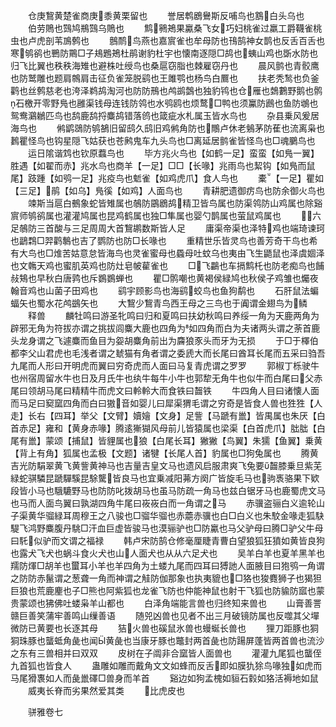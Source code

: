<!-- { "loadSidebar": true } -->
　　仓庚鵹黄楚雀商庚黍黄栗留也
　　誉居鹎鶋鸒斯反哺鸟也鶷白头乌也
　　伯劳鵙也鷑鸠鵧鷑乌鵙也
　　鹪鸋鴂果驘桑飞女巧妇桃雀过羸工爵韈雀桃虫也卢虎剖苇鳭鹩也
　　鷾鸸鸟燕也嘉賔雀也牟母防也鳱鹄神女鹊也反舌百舌也寒鸲鹆也鷤防鷶□子鳺鶗鴂杜鹃谢豹杜宇也懐南逐隠□鸪也蛦山鸡也斲水防也归飞比翼也秩秩海雉也避株吐绶鸟也桑扈窃脂也棘雇窃丹也
　　晨风鹯也青骹鹰也防鹫雕也题肩鶙肩击征负雀笼脱鹞也王雎鹗也杨鸟白鷢也
　　扶老秃鹙也负釜鹳也丝鹩慈老也洿泽鹈鸪淘河也防防鳽也鸬鹚鷧也独豹鸨也仓雁也鵱鷜野鹅也鹘石檄开零野鳬也雝渠钱母连钱防鸰也水鸮鸥也烦鹜□鸭也须鸁防鷉也鱼防鴢也鸳鸯鸂鶒匹鸟也鸹鹿鸹捋麋鸪错落鸧也箴疵水札属玉皆水鸟也
　　杂县乗风爰居海鸟也
　　鸺鹠鵋防鸲鵅旧留鸱久鸱旧鸡鸺角防也鷼卢休老鵵茅防萑也流离枭也鶈瞿怪鸟也钩星隠飞姑获也苍鹒鬼车九头鸟也□离延居鹯雀皆怪鸟也□魂鵩鸟也
　　运日隂谐鸩也钦原蠚鸟也
　　毕方兆火鸟也【如鹤一足】蛮蛮【如鳬一翼】胜遇【如翟而赤】兆水鸟也商羊【一足】□□【长喙】兆雨鸟也絜钩【如鳬而鼠尾】跂踵【如鸮一足】兆疫鸟也鬿雀【如鸡虎爪】食人鸟也
　　橐【一足】瞿如【三足】鹃【如乌】鳬徯【如鸡】人面鸟也
　　青耕肥遗御疠鸟也防余御火鸟也
　　竦斯当扈白鵺象蛇皆雉属也鵸防鶌鶋鸪精卫皆鸟属也防渠鸰防山鸡属也除谿賔师鸲鹆属也灌灌鸠属也昆鸡鹤属也独□隼属也婴勺鹊属也萤鼠鸡属也
　　六足鵸防三首酸与三足周周大首鵹鹕数斯皆人足
　　庸渠帝渠也泽特鸡也端琦谏珂也鶝鶔□羿鹳鷒也吉了鹦防也防□长喙也
　　重精世乐皆灵鸟也善芳奇干鸟也希有大鸟也□焳苦姑意怠皆海鸟也灵雀蜜母也蟁母吐蚊乌也夷由飞生鼯鼠也泽虞婟泽也文鶾天鸡也蜜肌英鸡也防灶皂帔雚雀也
　　□飞鸓也车搹鹪杔也防老痴鸟也餔敊鴩也早秋白唐鹑也斥鷃鷃蝉也
　　瞿□鹘嘲也黄褐侯緑鸠也秋侯子鸡雏也爥夜翰音鸡也山菌子田鸡也
　　鹞宇顾影鸟也海鹞蛟鸟也鱼狗鹬也
　　石肝鼠法蝙蝠矢也蜀水花鸬鷀矢也
　　大鵹少鵹青鸟西王母之三鸟也于阗谓金翅鸟为鳞
　　释兽
　　麟牡鸣曰游圣牝鸣曰归和夏鸣曰扶幼秋鸣曰养绥一角为天鹿两角为辟邪无角为符拔亦谓之挑拔闾麋大鹿也四角为如四角而白为夫诸两头谓之荼首鹿头龙身谓之飞遽麋而鱼目为妴胡麋角前出为麡狼豕头而牙为无损
　　于□于檡伯都李父山君虎也毛浅者谓之虦猫有角者谓之委虒大而长尾曰酋耳长尾而五采曰驺吾九尾而人形曰开明虎而翼曰穷奇虎而人面曰马复青虎谓之罗罗
　　郭椒丁栎驶牛也州宿周留水牛也日及月氏牛也纨牛每牛小牛也郭犂无角牛也似牛而白尾曰父赤尾曰领胡马尾曰精精牛而虎文曰軨軨大而食铁曰齧铁
　　牛四角人目曰诸懐人面而马足曰窫窳四角而白曰獓音如婴儿曰犀渠猬毛谓之穷奇是皆食人兽也狌狌【人走】长右【四耳】举父【文臂】嬻嬒【文身】足訾【马蹏有巤】皆禺属也朱厌【白首赤足】雍和【黄身赤喙】腾逺獑猢风母前儿皆猿属也梁渠【白首虎爪】朏朏【白尾有巤】蒙颂【捕鼠】皆貍属也狼【白尾长耳】獙獙【鸟翼】朱獳【鱼翼】乗黄【背上有角】狐属也孟极【文题】诸犍【长尾人首】豹属也□狗兔属也
　　腾黄吉光防駽翠黄飞黄訾黄神马也吉量吉皇文马也遗风启服肃爽飞兔要齧膝乗旦紫芜緑蛇骐驎昆蹏驒騱昆駼驡皆良马也宜乗减阳茀方阕广皆旋毛马也驹褭骆果下欵段皆小马也騀騼野马也防防叱拨胡马也虽马防疏一角马也兹白锯牙马也鹿蜀虎文马也马而人面鸟翼曰孰湖四角牛尾曰峳峳白而一角谓之马
　　赤骥盗骊白义逾轮山子渠黄华骝緑耳周穆王之八骏也□骝华骝也赤蘎赤骥也白□白义也朱駮金喙走狐駃騠飞鸿野麋腹丹駣□汗血巨虚皆骏马也漠骊驴也□防驘也马父驴母曰腾□驴父牛母曰馲似驴而文谓之福禄
　　韩卢宋防鹄仓修毫厘睫青曹白望狼狐狂獖如黄皆良狗也露犬飞犬也蜗斗食火犬也山人面犬也从从六足犬也
　　吴羊白羊也夏羊黑羊也羺防煇□胡羊也蠒耳小羊也羊四角为土蝼九尾而四耳曰猼訑人面腋目曰狍鸮一角谓之防防赤鬣谓之葱聋一角而神谓之觟防伽那象也执夷貔也□狢也狻麑狮子也猲狚巨狼也荒鹿麈也子□熊也阿紫狐也龙雀飞防也仲能神鼠也射干飞狐也防貐防寙也蒙贵蒙颂也狒佛吐蝼枭羊山都也
　　白泽角端能言兽也归终知来兽也
　　山膏善詈赣巨善笑蒲牢善鸣山缫善语
　　随兕凶兽也见者不出三月破镜防属也反噬其父墠微防已黄要也长逐其母
　　狤火兽也磎鼠氷兽也蟃蜒长兽也
　　狸刀距豚也狪狪珠豚也蠪蚳角彘也闻黄彘也当康牙豚也鼈封两首彘也防踼屏蓬皆两首兽也流沙之东有三兽相并曰双双
　　皮树在子阘非合窳皆人面兽也
　　灌灌九尾狐也蠪侄九首狐也皆食人
　　蛊雕如雕而戴角文文如蜂而反舌即如膜犰狳鸟喙独如虎而马尾猾褢如人而彘巤礋□兽身而羊首
　　谿边如狗孟槐如貆石豰如狢活褥地如鼠
　　威夷长脊而劣果然爱其类
　　比虎皮也









　　骈雅卷七
